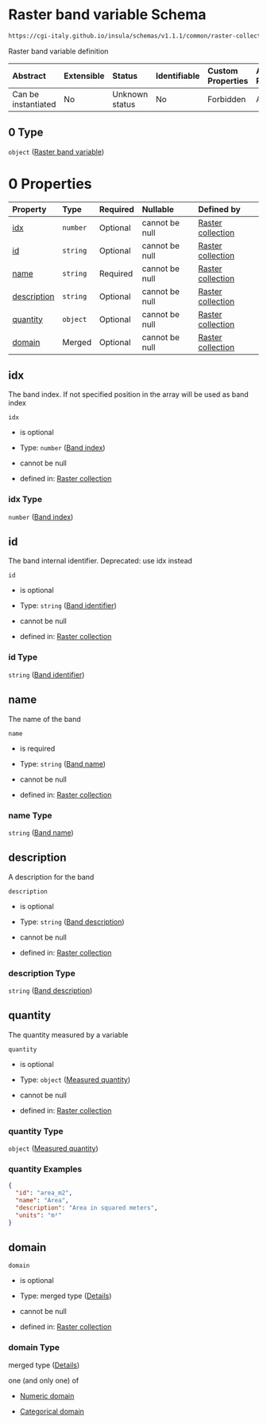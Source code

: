 # Raster band variable Schema

```txt
https://cgi-italy.github.io/insula/schemas/v1.1.1/common/raster-collection.schema.json#/$defs/rasterBand/allOf/0
```

Raster band variable definition

| Abstract            | Extensible | Status         | Identifiable | Custom Properties | Additional Properties | Access Restrictions | Defined In                                                                                             |
| :------------------ | :--------- | :------------- | :----------- | :---------------- | :-------------------- | :------------------ | :----------------------------------------------------------------------------------------------------- |
| Can be instantiated | No         | Unknown status | No           | Forbidden         | Allowed               | none                | [raster-collection.schema.json\*](schemas/common/raster-collection.schema.json) |

## 0 Type

`object` ([Raster band variable](raster-collection-defs-raster-band-allof-raster-band-variable.md))

# 0 Properties

| Property                    | Type     | Required | Nullable       | Defined by                                                                                                                                                                                                                                                  |
| :-------------------------- | :------- | :------- | :------------- | :---------------------------------------------------------------------------------------------------------------------------------------------------------------------------------------------------------------------------------------------------------- |
| [idx](#idx)                 | `number` | Optional | cannot be null | [Raster collection](raster-collection-defs-raster-band-allof-raster-band-variable-properties-band-index.md)               |
| [id](#id)                   | `string` | Optional | cannot be null | [Raster collection](raster-collection-defs-raster-band-allof-raster-band-variable-properties-band-identifier.md)           |
| [name](#name)               | `string` | Required | cannot be null | [Raster collection](raster-collection-defs-raster-band-allof-raster-band-variable-properties-band-name.md)               |
| [description](#description) | `string` | Optional | cannot be null | [Raster collection](raster-collection-defs-raster-band-allof-raster-band-variable-properties-band-description.md) |
| [quantity](#quantity)       | `object` | Optional | cannot be null | [Raster collection](measured-quantity.md)                                                                            |
| [domain](#domain)           | Merged   | Optional | cannot be null | [Raster collection](raster-collection-defs-raster-band-allof-raster-band-variable-properties-domain.md)                |

## idx

The band index. If not specified position in the array will be used as band index

`idx`

* is optional

* Type: `number` ([Band index](raster-collection-defs-raster-band-allof-raster-band-variable-properties-band-index.md))

* cannot be null

* defined in: [Raster collection](raster-collection-defs-raster-band-allof-raster-band-variable-properties-band-index.md)

### idx Type

`number` ([Band index](raster-collection-defs-raster-band-allof-raster-band-variable-properties-band-index.md))

## id

The band internal identifier. Deprecated: use idx instead

`id`

* is optional

* Type: `string` ([Band identifier](raster-collection-defs-raster-band-allof-raster-band-variable-properties-band-identifier.md))

* cannot be null

* defined in: [Raster collection](raster-collection-defs-raster-band-allof-raster-band-variable-properties-band-identifier.md)

### id Type

`string` ([Band identifier](raster-collection-defs-raster-band-allof-raster-band-variable-properties-band-identifier.md))

## name

The name of the band

`name`

* is required

* Type: `string` ([Band name](raster-collection-defs-raster-band-allof-raster-band-variable-properties-band-name.md))

* cannot be null

* defined in: [Raster collection](raster-collection-defs-raster-band-allof-raster-band-variable-properties-band-name.md)

### name Type

`string` ([Band name](raster-collection-defs-raster-band-allof-raster-band-variable-properties-band-name.md))

## description

A description for the band

`description`

* is optional

* Type: `string` ([Band description](raster-collection-defs-raster-band-allof-raster-band-variable-properties-band-description.md))

* cannot be null

* defined in: [Raster collection](raster-collection-defs-raster-band-allof-raster-band-variable-properties-band-description.md)

### description Type

`string` ([Band description](raster-collection-defs-raster-band-allof-raster-band-variable-properties-band-description.md))

## quantity

The quantity measured by a variable

`quantity`

* is optional

* Type: `object` ([Measured quantity](measured-quantity.md))

* cannot be null

* defined in: [Raster collection](measured-quantity.md)

### quantity Type

`object` ([Measured quantity](measured-quantity.md))

### quantity Examples

```json
{
  "id": "area_m2",
  "name": "Area",
  "description": "Area in squared meters",
  "units": "m²"
}
```

## domain



`domain`

* is optional

* Type: merged type ([Details](raster-collection-defs-raster-band-allof-raster-band-variable-properties-domain.md))

* cannot be null

* defined in: [Raster collection](raster-collection-defs-raster-band-allof-raster-band-variable-properties-domain.md)

### domain Type

merged type ([Details](raster-collection-defs-raster-band-allof-raster-band-variable-properties-domain.md))

one (and only one) of

* [Numeric domain](dataset-variable-domain-defs-numeric-domain.md)

* [Categorical domain](dataset-variable-domain-defs-categorical-domain.md)
